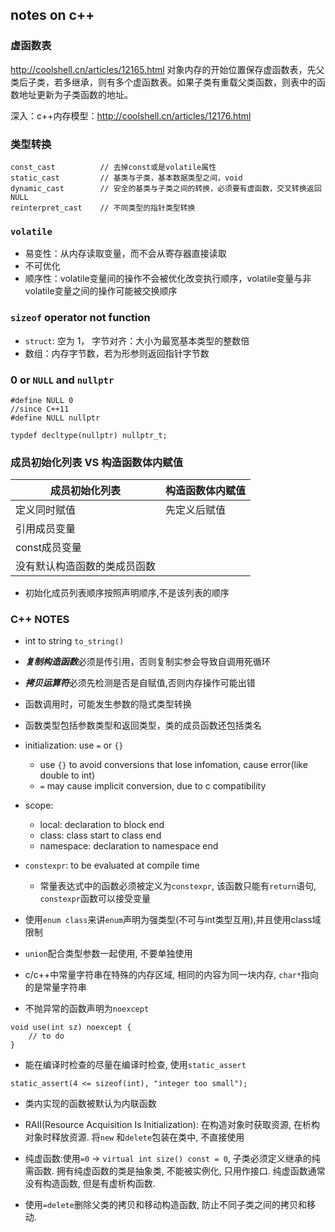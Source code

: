 ## notes on c++

### 虚函数表
<http://coolshell.cn/articles/12165.html>
对象内存的开始位置保存虚函数表，先父类后子类，若多继承，则有多个虚函数表。如果子类有重载父类函数，则表中的函数地址更新为子类函数的地址。

深入：c++内存模型：<http://coolshell.cn/articles/12176.html>

### 类型转换

```
const_cast          // 去掉const或是volatile属性
static_cast         // 基类与子类，基本数据类型之间，void
dynamic_cast        // 安全的基类与子类之间的转换，必须要有虚函数，交叉转换返回NULL
reinterpret_cast    // 不同类型的指针类型转换
```

### `volatile`
- 易变性：从内存读取变量，而不会从寄存器直接读取
- 不可优化
- 顺序性：volatile变量间的操作不会被优化改变执行顺序，volatile变量与非volatile变量之间的操作可能被交换顺序

### `sizeof` operator not function
- `struct`: 空为 1， 字节对齐：大小为最宽基本类型的整数倍
- 数组：内存字节数，若为形参则返回指针字节数

### 0 or `NULL` and `nullptr`
```
#define NULL 0
//since C++11
#define NULL nullptr

typdef decltype(nullptr) nullptr_t;
```

### 成员初始化列表 VS 构造函数体内赋值
| 成员初始化列表 | 构造函数体内赋值 |
| ------------ | ------------ |
| 定义同时赋值   | 先定义后赋值 |
| 引用成员变量   | | 
| const成员变量 | |
| 没有默认构造函数的类成员函数 | |
- 初始化成员列表顺序按照声明顺序,不是该列表的顺序


### C++ NOTES 
- int to string `to_string()`

- ***复制构造函数***必须是传引用，否则复制实参会导致自调用死循环

- ***拷贝运算符***必须先检测是否是自赋值,否则内存操作可能出错

- 函数调用时，可能发生参数的隐式类型转换

- 函数类型包括参数类型和返回类型，类的成员函数还包括类名
  
- initialization: use `=` or `{}`
    - use `{}` to avoid conversions that lose infomation, cause error(like double to int)
    - `=` may cause implicit conversion, due to c compatibility

- scope:
    - local:        declaration to block end
    - class:        class start to class end
    - namespace:    declaration to namespace end

- `constexpr`: to be evaluated at compile time
    - 常量表达式中的函数必须被定义为`constexpr`, 该函数只能有`return`语句, `constexpr`函数可以接受变量

- 使用`enum class`来讲`enum`声明为强类型(不可与int类型互用),并且使用class域限制

- `union`配合类型参数一起使用, 不要单独使用

- c/c++中常量字符串在特殊的内存区域, 相同的内容为同一块内存, `char*`指向的是常量字符串

- 不抛异常的函数声明为`noexcept`

```
void use(int sz) noexcept {
    // to do
}
```

- 能在编译时检查的尽量在编译时检查, 使用`static_assert`
```
static_assert(4 <= sizeof(int), "integer too small");
```

- 类内实现的函数被默认为内联函数

- RAII(Resource Acquisition Is Initialization): 在构造对象时获取资源, 在析构对象时释放资源. 将`new` 和`delete`包装在类中, 不直接使用

- 纯虚函数:使用`=0` -> `virtual int size() const = 0`, 子类必须定义继承的纯需函数. 拥有纯虚函数的类是抽象类, 不能被实例化, 只用作接口. 纯虚函数通常没有构造函数, 但是有虚析构函数. 

- 使用`=delete`删除父类的拷贝和移动构造函数, 防止不同子类之间的拷贝和移动.


